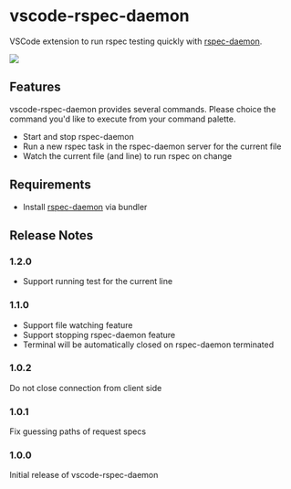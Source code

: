# vscode-rspec-daemon

VSCode extension to run rspec testing quickly with [rspec-daemon](https://github.com/asonas/rspec-daemon).

![](preview.gif)

## Features

vscode-rspec-daemon provides several commands.  Please choice the command you'd like to execute from your command palette.

* Start and stop rspec-daemon
* Run a new rspec task in the rspec-daemon server for the current file
* Watch the current file (and line) to run rspec on change

## Requirements

* Install [rspec-daemon](https://github.com/asonas/rspec-daemon) via bundler

## Release Notes

### 1.2.0

* Support running test for the current line

### 1.1.0

* Support file watching feature
* Support stopping rspec-daemon feature
* Terminal will be automatically closed on rspec-daemon terminated

### 1.0.2

Do not close connection from client side

### 1.0.1

Fix guessing paths of request specs

### 1.0.0

Initial release of vscode-rspec-daemon
